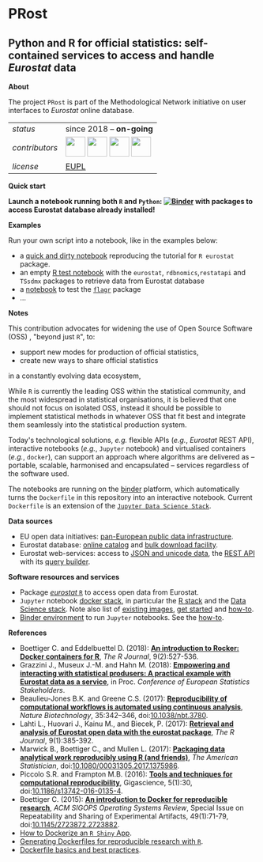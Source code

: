 PRost
=======

Python and R for official statistics: self-contained services to access and handle _Eurostat_ data
---

**About**

The project `PRost` is part of the Methodological Network initiative on user interfaces to _Eurostat_ online database.

<table align="center">
    <tr> <td align="left"><i>status</i></td> <td align="left">since 2018 &ndash; <b>on-going</b></td></tr> 
    <tr> <td align="left"><i>contributors</i></td> 
    <td align="left" valign="middle">
<a href="https://github.com/mmatyi"><img src="https://github.com/mmatyi.png" width="40"></a>
<a href="https://github.com/gjacopo"><img src="https://github.com/gjacopo.png" width="40"></a>
<a href="https://github.com/reisfe"><img src="https://github.com/reisfe.png" width="40"></a>
<a href="https://github.com/oloski"><img src="https://github.com/oloski.png" width="40"></a>
</td> </tr> 
    <tr> <td align="left"><i>license</i></td> <td align="left"><a href="https://joinup.ec.europa.eu/sites/default/files/eupl1.1.-licence-en_0.pdfEUPL">EUPL</a> </td> </tr> 
</table>

**Quick start**

**Launch a notebook running both `R` and `Python`: [![Binder](https://mybinder.org/badge_logo.svg)](https://mybinder.org/v2/gh/eurostat/PRost/master) with packages to access Eurostat database already installed!**

**Examples**

Run your own script into a notebook, like in the examples below:

* a [quick and dirty notebook](https://nbviewer.jupyter.org/github/eurostat/PRost/blob/master/notebooks/eurostat_package_tutorial.ipynb) reproducing the tutorial for `R eurostat` package.
* an empty [R test notebook](https://mybinder.org/v2/gh/eurostat/prost/master?filepath=eurostat_package_test.ipynb) with the  `eurostat`, `rdbnomics`,`restatapi` and `TSsdmx` packages to retrieve data from Eurostat database
* a [notebook](https://mybinder.org/v2/gh/eurostat/prost/master?filepath=eurostat_flagr_test.ipynb) to test the [`flagr`](https://github.com/eurostat/flagr) package
* ...

**Notes**

This contribution advocates for widening the use of Open Source Software (OSS) , "beyond just `R`", to: 
* support new modes for production of official statistics,
* create new ways to share official statistics

in a constantly evolving data ecosystem,

While `R` is currently the leading OSS within the statistical community, and the most widespread in statistical organisations, it is believed that one should not focus on isolated OSS, instead it should be possible to implement statistical methods in whatever OSS that fit best and integrate them seamlessly into the statistical production system. 

Today's technological solutions, _e.g._ flexible APIs (_e.g._, _Eurostat_ REST API), interactive notebooks (_e.g._, `Jupyter` notebook) and virtualised containers (_e.g._, `docker`), can support an approach where algorithms are delivered as – portable, scalable, harmonised and encapsulated – services regardless of the software used. 

The notebooks are running on the [binder](https://mybinder.org/) platform, which automatically turns the `Dockerfile` in this repository into an interactive notebook. Current `Dockerfile` is an extension of the [`Jupyter Data Science Stack`](https://hub.docker.com/r/jupyter/datascience-notebook/).

**<a name="Sources"></a>Data sources**

* EU open data initiatives: [pan-European public data infrastructure](http://data.europa.eu).
* Eurostat database: [online catalog](http://ec.europa.eu/eurostat/data/database) and [bulk download facility](http://ec.europa.eu/eurostat/estat-navtree-portlet-prod/BulkDownloadListing).
* Eurostat web-services: access to [JSON and unicode data](http://ec.europa.eu/eurostat/web/json-and-unicode-web-services/about-this-service), the [REST API](http://ec.europa.eu/eurostat/web/json-and-unicode-web-services/getting-started/rest-request) with its [query builder](http://ec.europa.eu/eurostat/web/json-and-unicode-web-services/getting-started/query-builder).

**<a name="Software"></a>Software resources and services**

* Package [_eurostat_ `R`](http://ropengov.github.io/eurostat) to access open data from Eurostat.
* `Jupyter` notebook [docker stack](https://github.com/jupyter/docker-stacks), in particular the [R stack](https://github.com/jupyter/docker-stacks/tree/master/r-notebook) and the [Data Science stack](https://jupyter-docker-stacks.readthedocs.io/en/latest/index.html). Note also list of [existing images](https://jupyter-docker-stacks.readthedocs.io/en/latest/using/selecting.html#jupyter-datascience-notebook), [get started](https://docs.docker.com/get-started/) and [how-to](https://www.dataquest.io/blog/docker-data-science/).
* [Binder environment](https://mybinder.org/) to run `Jupyter` notebooks. See the [how-to](https://blog.jupyter.org/binder-2-0-a-tech-guide-2017-fd40515a3a84).

**<a name="References"></a>References**

* Boettiger C. and Eddelbuettel D. (2018): [**An introduction to Rocker: Docker containers for R**](https://journal.r-project.org/archive/2017/RJ-2017-065/RJ-2017-065.pdf), _The R Journal_, 9(2):527-536.
* Grazzini J., Museux J.-M. and Hahn M. (2018): [**Empowering and interacting with statistical produsers: A practical example with Eurostat data as a service**](https://www.researchgate.net/publication/325973362_Empowering_and_interacting_with_statistical_produsers_a_practical_example_with_Eurostat_data_as_a_service), in Proc. _Conference of European Statistics Stakeholders_.
* Beaulieu-Jones B.K. and Greene C.S. (2017): [**Reproducibility of computational workflows is automated using continuous analysis**](https://www.nature.com/articles/nbt.3780.pdf), _Nature Biotechnology_, 35:342–346, doi:[10.1038/nbt.3780](https://doi.org/10.1038/nbt.3780). 
* Lahti L., Huovari J., Kainu M., and Biecek, P. (2017): [**Retrieval and analysis of Eurostat open data with the eurostat package**](https://journal.r-project.org/archive/2017/RJ-2017-019/RJ-2017-019.pdf), _The R Journal_, 9(1):385-392.
* Marwick B., Boettiger C., and Mullen L. (2017): [**Packaging data analytical work reproducibly using R (and friends)**](https://peerj.com/preprints/3192.pdf), _The American Statistician_, doi:[10.1080/00031305.2017.1375986](https://doi.org/10.1080/00031305.2017.1375986).
* Piccolo S.R. and Frampton M.B. (2016): [**Tools and techniques for computational reproducibility**](https://www.ncbi.nlm.nih.gov/pmc/articles/PMC4940747/pdf/13742_2016_Article_135.pdf), Gigascience, 5(1):30, doi:[10.1186/s13742-016-0135-4](https://doi.org/10.1186/s13742-016-0135-4).
* Boettiger C. (2015): [**An introduction to Docker for reproducible research**](http://arxiv.org/abs/1410.0846), _ACM SIGOPS Operating Systems Review_, Special Issue on Repeatability and Sharing of Experimental Artifacts, 49(1):71-79, doi:[10.1145/2723872.2723882](https://doi.org/10.1145/2723872.2723882).
* [How to Dockerize an `R Shiny` App](https://towardsdatascience.com/how-to-dockerize-an-r-shiny-app-part-1-d4267659312a).
* [Generating Dockerfiles for reproducible research with `R`](https://o2r.info/2017/05/30/containerit-package/).
* [Dockerfile basics and best practices](https://docs.datascience.com/en/master/appendix-1/dockerfile-basics-and-best-practices-1.html).

